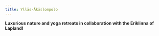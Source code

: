 ```yaml
---
title: Ylläs-Äkäslompolo
---
```

**Luxurious nature and yoga retreats in collaboration with the Eriklinna of Lapland!**
